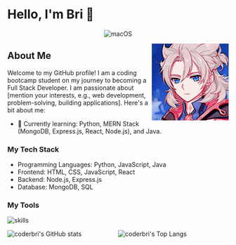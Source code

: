 # Hello, I'm Bri 👋

<p align="center">
	<img alt="macOS" src="https://img.shields.io/badge/-macOS-333?style=flat-square&logo=apple&logoColor=white" />
<!-- 	<img alt="Visual Studio Code" src="https://img.shields.io/badge/-Visual_Studio_Code-007ACC?style=flat-square&logo=visual-studio-code&logoColor=white" /> -->
<!-- 	<img alt="Spring Tool Suite 4" src="https://img.shields.io/badge/-Spring-6DB33F?style=flat-square&logo=spring&logoColor=white" /> -->
</p>


<img alt="pfp" src="https://github.com/coderbri/coderbri/blob/b3adb2270870f68582e797f68025ad7d7cd4bc52/albedo-face-gif.gif" height="175px" align="right" />

## About Me

Welcome to my GitHub profile! I am a coding bootcamp student on my journey to becoming a Full Stack Developer. I am passionate about [mention your interests, e.g., web development, problem-solving, building applications]. Here's a bit about me:

- 🌱 Currently learning: Python, MERN Stack (MongoDB, Express.js, React, Node.js), and Java.

### My Tech Stack

- Programming Languages: Python, JavaScript, Java
- Frontend: HTML, CSS, JavaScript, React
- Backend: Node.js, Express.js
- Database: MongoDB, SQL

### My Tools

![skills](https://skillicons.dev/icons?i=vscode,bash,github,git,html,css,javascript,py,flask,django,react,express,mongodb,nodejs,tailwind,stackoverflow,java,spring,maven,postman,bootstrap)

<div style="display:flex; align-items:center; justify-content: between;">
	<img src="https://github-readme-stats.vercel.app/api?username=coderbri&theme=nord&show_icons=true" alt="coderbri's GitHub stats" style="width: 300px; height: auto;">
	<img src="https://github-readme-stats.vercel.app/api/top-langs/?username=coderbri&layout=compact&theme=nord" alt="coderbri's Top Langs" style="width: 300px; height: auto;">
</div>


<!-- - 👋 Hi, I’m @coderbri -->
<!-- - 👀 I’m interested in game development. -->
<!-- - 🌱 I’m currently learning Python, MERN, and Java. -->
<!-- - 💞️ I’m looking to collaborate on ... -->
<!-- - 📫 How to reach me ... -->



<!---
coderbri/coderbri is a ✨ special ✨ repository because its `README.md` (this file) appears on your GitHub profile.
You can click the Preview link to take a look at your changes.
--->



<!---                                                                                  ?theme=THEME_NAME
![coderbri's GitHub stats](https://github-readme-stats.vercel.app/api?username=coderbri&theme=react&show_icons=true)
![coderbri's GitHub stats](https://github-readme-stats.vercel.app/api?username=coderbri&theme=dracula&show_icons=true)
--->

<!-- Favorite Style -->
<!-- ![coderbri's GitHub stats](https://github-readme-stats.vercel.app/api?username=coderbri&theme=nord&show_icons=true) -->
<!-- ![Top Langs](https://github-readme-stats.vercel.app/api/top-langs/?username=coderbri&layout=compact&theme=nord) -->


<!--- Tags
![PHP](https://img.shields.io/badge/php-%23777BB4.svg?style=for-the-badge&logo=php&logoColor=white)
![Bootstrap](https://img.shields.io/badge/bootstrap-%23563D7C.svg?style=for-the-badge&logo=bootstrap&logoColor=white)
![MySQL](https://img.shields.io/badge/mysql-%231572B6.svg?style=for-the-badge&logo=mysql&logoColor=white)
--->
